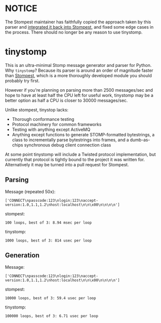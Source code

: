 
# NOTICE

The Stompest maintainer has faithfully copied the approach taken by this parser
and <a href="https://github.com/dw/tinystomp/issues/1">integrated it back into
Stompest</a>, and fixed some edge cases in the process. There should no longer
be any reason to use tinystomp.

# tinystomp

This is an ultra-minimal Stomp message generator and parser for Python. Why
`tinystomp`? Because its parser is around an order of magnitude faster than <a
href="https://github.com/nikipore/stompest/">Stompest</a>, which is a more
thoroughly developed module you should probably try first.

However if you're planning on parsing more than 2500 messages/sec and hope to
have at least half the CPU left for useful work, tinystomp may be a better
option as half a CPU is closer to 30000 messages/sec.

Unlike stompest, tinystop lacks:

* Thorough conformance testing
* Protocol machinery for common frameworks
* Testing with anything except ActiveMQ
* Anything except functions to generate STOMP-formatted bytestrings, a class to
  incrementally parse bytestrings into frames, and a dumb-as-chips synchronous
  debug client connection class

At some point tinystomp will include a Twisted protocol implementation, but
currently that protocol is tightly bound to the project it was written for.
Alternatively it may be turned into a pull request for Stompest.


## Parsing

Message (repeated 50x):

    ['CONNECT\npasscode:123\nlogin:123\naccept-version:1.0,1.1,1.2\nhost:localhost\n\n\x00\n\n\n\n']

stompest:

    100 loops, best of 3: 8.94 msec per loop

tinystomp:

    1000 loops, best of 3: 814 usec per loop


## Generation

Message:

    ['CONNECT\npasscode:123\nlogin:123\naccept-version:1.0,1.1,1.2\nhost:localhost\n\n\x00\n\n\n\n']

stompest:

    10000 loops, best of 3: 59.4 usec per loop

tinystomp:

    100000 loops, best of 3: 6.71 usec per loop
